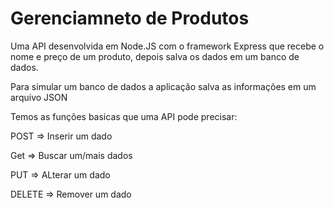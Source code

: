 # Gerenciamneto de Produtos
Uma API desenvolvida em Node.JS com o framework Express que recebe o nome e preço de um produto, depois salva os dados em um banco de dados.

Para simular um banco de dados a aplicação salva as informações em um arquivo JSON

Temos as funções basicas que uma API pode precisar:

POST => Inserir um dado

Get => Buscar um/mais dados

PUT => ALterar um dado

DELETE => Remover um dado
